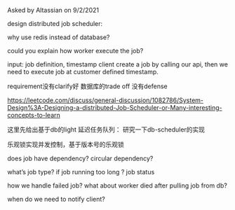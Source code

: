 Asked by Altassian on 9/2/2021

design distributed job scheduler:

why use redis instead of database?

could you explain how worker execute the job?


input:  job definition, timestamp
client create a job by calling our api, then we need to execute job at customer defined timestamp.

requirement没有clarify好
数据库的trade off 没有defense

https://leetcode.com/discuss/general-discussion/1082786/System-Design%3A-Designing-a-distributed-Job-Scheduler-or-Many-interesting-concepts-to-learn


这里先给出基于db的light 延迟任务队列： 研究一下db-scheduler的实现

乐观锁实现并发控制，基于版本号的乐观锁



does job have dependency? circular dependency?

what’s job type?  if job running too long  ? job status


how we handle failed job?   what about worker died after pulling job from db?

when do we need to notify client?
